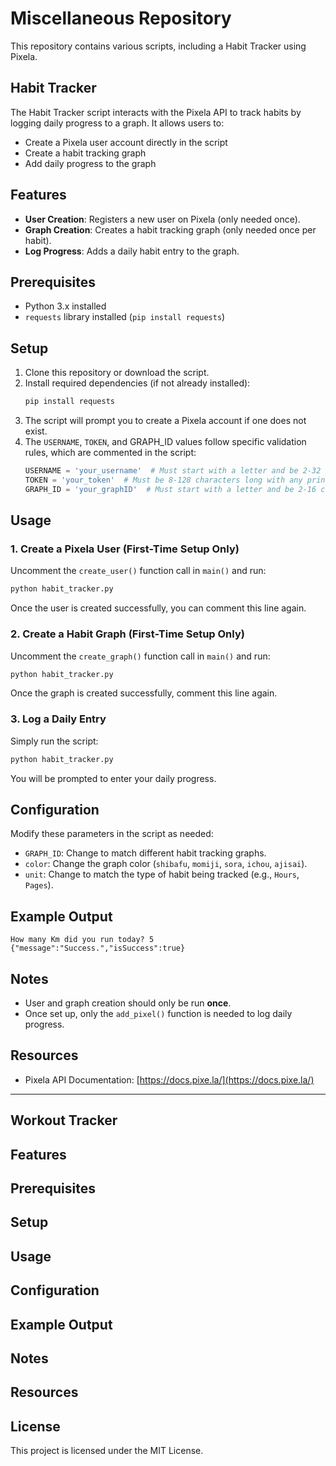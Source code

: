# Miscellaneous Repository

This repository contains various scripts, including a Habit Tracker using Pixela.

## Habit Tracker

The Habit Tracker script interacts with the Pixela API to track habits by logging daily progress to a graph. It allows users to:
- Create a Pixela user account directly in the script
- Create a habit tracking graph
- Add daily progress to the graph

## Features
- **User Creation**: Registers a new user on Pixela (only needed once).
- **Graph Creation**: Creates a habit tracking graph (only needed once per habit).
- **Log Progress**: Adds a daily habit entry to the graph.

## Prerequisites
- Python 3.x installed
- `requests` library installed (`pip install requests`)

## Setup
1. Clone this repository or download the script.
2. Install required dependencies (if not already installed):
   ```sh
   pip install requests
   ```
3. The script will prompt you to create a Pixela account if one does not exist.
4. The `USERNAME`, `TOKEN`, and GRAPH_ID values follow specific validation rules, which are commented in the script:
   ```python
   USERNAME = 'your_username'  # Must start with a letter and be 2-32 characters long, lowercase only
   TOKEN = 'your_token'  # Must be 8-128 characters long with any printable ASCII character
   GRAPH_ID = 'your_graphID'  # Must start with a letter and be 2-16 characters long, lowercase only
   ```

## Usage

### 1. Create a Pixela User (First-Time Setup Only)
Uncomment the `create_user()` function call in `main()` and run:
```sh
python habit_tracker.py
```
Once the user is created successfully, you can comment this line again.

### 2. Create a Habit Graph (First-Time Setup Only)
Uncomment the `create_graph()` function call in `main()` and run:
```sh
python habit_tracker.py
```
Once the graph is created successfully, comment this line again.

### 3. Log a Daily Entry
Simply run the script:
```sh
python habit_tracker.py
```
You will be prompted to enter your daily progress.

## Configuration
Modify these parameters in the script as needed:
- `GRAPH_ID`: Change to match different habit tracking graphs.
- `color`: Change the graph color (`shibafu`, `momiji`, `sora`, `ichou`, `ajisai`).
- `unit`: Change to match the type of habit being tracked (e.g., `Hours`, `Pages`).

## Example Output
```
How many Km did you run today? 5
{"message":"Success.","isSuccess":true}
```

## Notes
- User and graph creation should only be run **once**.
- Once set up, only the `add_pixel()` function is needed to log daily progress.

## Resources
- Pixela API Documentation: [https://docs.pixe.la/](https://docs.pixe.la/)

-------------------------------------------------------------------------------

## Workout Tracker

## Features

## Prerequisites

## Setup

## Usage

## Configuration

## Example Output

## Notes

## Resources

## License
This project is licensed under the MIT License.

